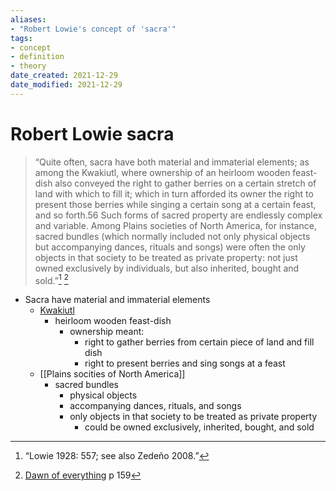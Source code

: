 ```yaml
---
aliases: 
- "Robert Lowie's concept of 'sacra'"
tags: 
- concept
- definition
- theory
date_created: 2021-12-29
date_modified: 2021-12-29
---
```


# Robert Lowie sacra

> “Quite often, sacra have both material and immaterial elements; as among the Kwakiutl, where ownership of an heirloom wooden feast-dish also conveyed the right to gather berries on a certain stretch of land with which to fill it; which in turn afforded its owner the right to present those berries while singing a certain song at a certain feast, and so forth.56 Such forms of sacred property are endlessly complex and variable. Among Plains societies of North America, for instance, sacred bundles (which normally included not only physical objects but accompanying dances, rituals and songs) were often the only objects in that society to be treated as private property: not just owned exclusively by individuals, but also inherited, bought and sold.”[^1] [^2]


- Sacra have material and immaterial elements
	- [Kwakiutl](kwakiutl_of_vancouver_island.md)
		- heirloom wooden feast-dish
			- ownership meant:
				- right to gather berries from certain piece of land and fill dish
				- right to present berries and sing songs at a feast
	- [[Plains socities of North America]]
		- sacred bundles
			- physical objects
			- accompanying dances, rituals, and songs
			- only objects in that society to be treated as private property
				- could be owned exclusively, inherited, bought, and sold

[^1]: “Lowie 1928: 557; see also Zedeño 2008.”
[^2]: [Dawn of everything](dawn_of_everything_graeber_wengrow.md) p 159